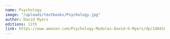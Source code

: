 ```yaml
---
name: Psychology
image: "/uploads/textbooks/Psychology.jpg"
author: David Myers
editions: 11th
link: https://www.amazon.com/Psychology-Modules-David-G-Myers/dp/1464167524
---
```

